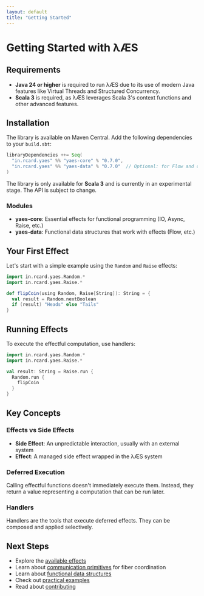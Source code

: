 ```yaml
---
layout: default
title: "Getting Started"
---
```


# Getting Started with λÆS

## Requirements

- **Java 24 or higher** is required to run λÆS due to its use of modern Java features like Virtual Threads and Structured Concurrency.
- **Scala 3** is required, as λÆS leverages Scala 3's context functions and other advanced features.

## Installation

The library is available on Maven Central. Add the following dependencies to your `build.sbt`:

```scala
libraryDependencies ++= Seq(
  "in.rcard.yaes" %% "yaes-core" % "0.7.0",
  "in.rcard.yaes" %% "yaes-data" % "0.7.0"  // Optional: for Flow and data structures
)
```

The library is only available for **Scala 3** and is currently in an experimental stage. The API is subject to change.

### Modules

- **yaes-core**: Essential effects for functional programming (IO, Async, Raise, etc.)
- **yaes-data**: Functional data structures that work with effects (Flow, etc.)

## Your First Effect

Let's start with a simple example using the `Random` and `Raise` effects:

```scala
import in.rcard.yaes.Random.*
import in.rcard.yaes.Raise.*

def flipCoin(using Random, Raise[String]): String = {
  val result = Random.nextBoolean
  if (result) "Heads" else "Tails"
}
```

## Running Effects

To execute the effectful computation, use handlers:

```scala
import in.rcard.yaes.Random.*
import in.rcard.yaes.Raise.*

val result: String = Raise.run { 
  Random.run { 
    flipCoin
  }
}
```

## Key Concepts

### Effects vs Side Effects

- **Side Effect**: An unpredictable interaction, usually with an external system
- **Effect**: A managed side effect wrapped in the λÆS system

### Deferred Execution

Calling effectful functions doesn't immediately execute them. Instead, they return a value representing a computation that can be run later.

### Handlers

Handlers are the tools that execute deferred effects. They can be composed and applied selectively.

## Next Steps

- Explore the [available effects](effects/)
- Learn about [communication primitives](communication-primitives.html) for fiber coordination
- Learn about [functional data structures](data-structures.html)
- Check out [practical examples](examples.html)
- Read about [contributing](contributing.html)
